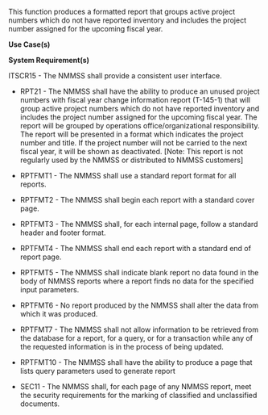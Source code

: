 This function produces a formatted report that groups active project numbers which do not have reported inventory and includes the project number assigned for the upcoming fiscal year.

**Use Case(s)**

**System Requirement(s)**

ITSCR15 - The NMMSS shall provide a consistent user interface.

- RPT21 - The NMMSS shall have the ability to produce an unused project numbers with fiscal year change information report (T-145-1) that will group active project numbers which do not have reported inventory and includes the project number assigned for the upcoming fiscal year. The report will be grouped by operations office/organizational responsibility. The report will be presented in a format which indicates the project number and title. If the project number will not be carried to the next fiscal year, it will be shown as deactivated. [Note: This report is not regularly used by the NMMSS or distributed to NMMSS customers]

- RPTFMT1 - The NMMSS shall use a standard report format for all reports.

- RPTFMT2 - The NMMSS shall begin each report with a standard cover page.

- RPTFMT3 - The NMMSS shall, for each internal page, follow a standard header and footer format.

- RPTFMT4 - The NMMSS shall end each report with a standard end of report page.

- RPTFMT5 - The NMMSS shall indicate blank report no data found in the body of NMMSS reports where a report finds no data for the specified input parameters.

- RPTFMT6 - No report produced by the NMMSS shall alter the data from which it was produced.

- RPTFMT7 - The NMMSS shall not allow information to be retrieved from the database for a report, for a query, or for a transaction while any of the requested information is in the process of being updated.

- RPTFMT10 - The NMMSS shall have the ability to produce a page that lists query parameters used to generate report

- SEC11 - The NMMSS shall, for each page of any NMMSS report, meet the security requirements for the marking of classified and unclassified documents.